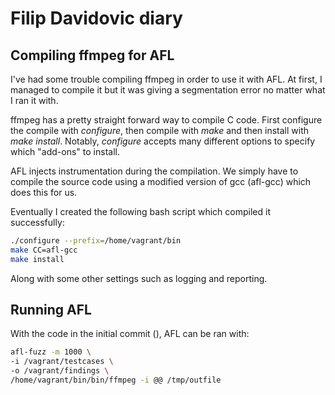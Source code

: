 # Filip Davidovic diary

## Compiling ffmpeg for AFL
I've had some trouble compiling ffmpeg in order to use it with AFL. At first, I managed to compile it but it was giving a segmentation error no matter what I ran it with.

ffmpeg has a pretty straight forward way to compile C code. First configure the compile with *configure*, then compile with *make* and then install with *make install*. Notably, *configure* accepts many different options to specify which "add-ons" to install. 

AFL injects instrumentation during the compilation. We simply have to compile the source code using a modified version of gcc (afl-gcc) which does this for us.

Eventually I created the following bash script which compiled it successfully:
```bash
./configure --prefix=/home/vagrant/bin
make CC=afl-gcc
make install
```
Along with some other settings such as logging and reporting.

## Running AFL
With the code in the initial commit (), AFL can be ran with:
```bash
afl-fuzz -m 1000 \
-i /vagrant/testcases \
-o /vagrant/findings \
/home/vagrant/bin/bin/ffmpeg -i @@ /tmp/outfile
```